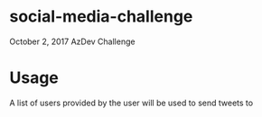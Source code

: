 # social-media-challenge
October 2, 2017 AzDev Challenge

# Usage
A list of users provided by the user will be used to send tweets to
